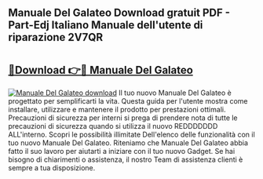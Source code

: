 ## Manuale Del Galateo Download gratuit PDF - Part-Edj Italiano Manuale dell'utente di riparazione 2V7QR

# <h2><a href="http://dfbtxp.blite.top/?on=Manuale+Del+Galateo">🔗Download 👉🔴 Manuale Del Galateo</a></h2>

[![Manuale Del Galateo download](https://i.imgur.com/lujVjoI.png)](http://dfbtxp.blite.top/?on=Manuale+Del+Galateo)
Il tuo nuovo Manuale Del Galateo è progettato per semplificarti la vita. Questa guida per l'utente mostra come installare, utilizzare e mantenere il prodotto per prestazioni ottimali. Precauzioni di sicurezza per interni si prega di prendere nota di tutte le precauzioni di sicurezza quando si utilizza il nuovo REDDDDDDD ALL'interno. Scopri le possibilità illimitate Dell'elenco delle funzionalità con il tuo nuovo Manuale Del Galateo. Riteniamo che Manuale Del Galateo abbia fatto il suo lavoro per aiutarti a iniziare con il tuo nuovo Gadget. Se hai bisogno di chiarimenti o assistenza, il nostro Team di assistenza clienti è sempre a tua disposizione.
